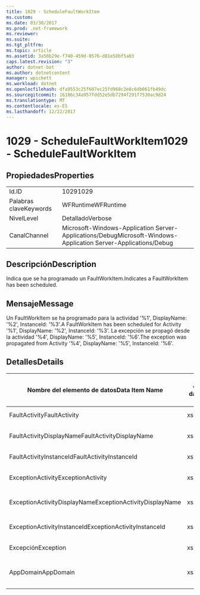 ```yaml
---
title: 1029 - ScheduleFaultWorkItem
ms.custom: 
ms.date: 03/30/2017
ms.prod: .net-framework
ms.reviewer: 
ms.suite: 
ms.tgt_pltfrm: 
ms.topic: article
ms.assetid: 3a56b29e-f740-459d-8576-d81e58bf5a03
caps.latest.revision: "3"
author: dotnet-bot
ms.author: dotnetcontent
manager: wpickett
ms.workload: dotnet
ms.openlocfilehash: dfa9553c25f607ec25fd968c2e8c6db061fb49dc
ms.sourcegitcommit: 16186c34a957fdd52e5db7294f291f7530ac9d24
ms.translationtype: MT
ms.contentlocale: es-ES
ms.lasthandoff: 12/22/2017
---
```

# <a name="1029---schedulefaultworkitem"></a><span data-ttu-id="11a54-102">1029 - ScheduleFaultWorkItem</span><span class="sxs-lookup"><span data-stu-id="11a54-102">1029 - ScheduleFaultWorkItem</span></span>
## <a name="properties"></a><span data-ttu-id="11a54-103">Propiedades</span><span class="sxs-lookup"><span data-stu-id="11a54-103">Properties</span></span>  
  
|||  
|-|-|  
|<span data-ttu-id="11a54-104">Id.</span><span class="sxs-lookup"><span data-stu-id="11a54-104">ID</span></span>|<span data-ttu-id="11a54-105">1029</span><span class="sxs-lookup"><span data-stu-id="11a54-105">1029</span></span>|  
|<span data-ttu-id="11a54-106">Palabras clave</span><span class="sxs-lookup"><span data-stu-id="11a54-106">Keywords</span></span>|<span data-ttu-id="11a54-107">WFRuntime</span><span class="sxs-lookup"><span data-stu-id="11a54-107">WFRuntime</span></span>|  
|<span data-ttu-id="11a54-108">Nivel</span><span class="sxs-lookup"><span data-stu-id="11a54-108">Level</span></span>|<span data-ttu-id="11a54-109">Detallado</span><span class="sxs-lookup"><span data-stu-id="11a54-109">Verbose</span></span>|  
|<span data-ttu-id="11a54-110">Canal</span><span class="sxs-lookup"><span data-stu-id="11a54-110">Channel</span></span>|<span data-ttu-id="11a54-111">Microsoft-Windows-Application Server-Applications/Debug</span><span class="sxs-lookup"><span data-stu-id="11a54-111">Microsoft-Windows-Application Server-Applications/Debug</span></span>|  
  
## <a name="description"></a><span data-ttu-id="11a54-112">Descripción</span><span class="sxs-lookup"><span data-stu-id="11a54-112">Description</span></span>  
 <span data-ttu-id="11a54-113">Indica que se ha programado un FaultWorkItem.</span><span class="sxs-lookup"><span data-stu-id="11a54-113">Indicates a FaultWorkItem has been scheduled.</span></span>  
  
## <a name="message"></a><span data-ttu-id="11a54-114">Mensaje</span><span class="sxs-lookup"><span data-stu-id="11a54-114">Message</span></span>  
 <span data-ttu-id="11a54-115">Un FaultWorkItem se ha programado para la actividad '%1', DisplayName: '%2', InstanceId: '%3'.</span><span class="sxs-lookup"><span data-stu-id="11a54-115">A FaultWorkItem has been scheduled for Activity '%1', DisplayName: '%2', InstanceId: '%3'.</span></span>  <span data-ttu-id="11a54-116">La excepción se propagó desde la actividad '%4', DisplayName: '%5', InstanceId: '%6'.</span><span class="sxs-lookup"><span data-stu-id="11a54-116">The exception was propagated from Activity '%4', DisplayName: '%5', InstanceId: '%6'.</span></span>  
  
## <a name="details"></a><span data-ttu-id="11a54-117">Detalles</span><span class="sxs-lookup"><span data-stu-id="11a54-117">Details</span></span>  
  
|<span data-ttu-id="11a54-118">Nombre del elemento de datos</span><span class="sxs-lookup"><span data-stu-id="11a54-118">Data Item Name</span></span>|<span data-ttu-id="11a54-119">Tipo del elemento de datos</span><span class="sxs-lookup"><span data-stu-id="11a54-119">Data Item Type</span></span>|<span data-ttu-id="11a54-120">Descripción</span><span class="sxs-lookup"><span data-stu-id="11a54-120">Description</span></span>|  
|--------------------|--------------------|-----------------|  
|<span data-ttu-id="11a54-121">FaultActivity</span><span class="sxs-lookup"><span data-stu-id="11a54-121">FaultActivity</span></span>|<span data-ttu-id="11a54-122">xs:string</span><span class="sxs-lookup"><span data-stu-id="11a54-122">xs:string</span></span>|<span data-ttu-id="11a54-123">Nombre de tipo de la actividad que generó el error.</span><span class="sxs-lookup"><span data-stu-id="11a54-123">The type name of the fault activity.</span></span>|  
|<span data-ttu-id="11a54-124">FaultActivityDisplayName</span><span class="sxs-lookup"><span data-stu-id="11a54-124">FaultActivityDisplayName</span></span>|<span data-ttu-id="11a54-125">xs:string</span><span class="sxs-lookup"><span data-stu-id="11a54-125">xs:string</span></span>|<span data-ttu-id="11a54-126">Nombre para mostrar de la actividad que generó el error.</span><span class="sxs-lookup"><span data-stu-id="11a54-126">The display name of the fault activity.</span></span>|  
|<span data-ttu-id="11a54-127">FaultActivityInstanceId</span><span class="sxs-lookup"><span data-stu-id="11a54-127">FaultActivityInstanceId</span></span>|<span data-ttu-id="11a54-128">xs:string</span><span class="sxs-lookup"><span data-stu-id="11a54-128">xs:string</span></span>|<span data-ttu-id="11a54-129">Identificador de la actividad que generó el error.</span><span class="sxs-lookup"><span data-stu-id="11a54-129">The instance id of the fault activity.</span></span>|  
|<span data-ttu-id="11a54-130">ExceptionActivity</span><span class="sxs-lookup"><span data-stu-id="11a54-130">ExceptionActivity</span></span>|<span data-ttu-id="11a54-131">xs:string</span><span class="sxs-lookup"><span data-stu-id="11a54-131">xs:string</span></span>|<span data-ttu-id="11a54-132">El nombre de tipo para mostrar de la actividad que produjo la excepción.</span><span class="sxs-lookup"><span data-stu-id="11a54-132">The type name of the activity that threw the exception.</span></span>|  
|<span data-ttu-id="11a54-133">ExceptionActivityDisplayName</span><span class="sxs-lookup"><span data-stu-id="11a54-133">ExceptionActivityDisplayName</span></span>|<span data-ttu-id="11a54-134">xs:string</span><span class="sxs-lookup"><span data-stu-id="11a54-134">xs:string</span></span>|<span data-ttu-id="11a54-135">El nombre para mostrar de la actividad que produjo la excepción.</span><span class="sxs-lookup"><span data-stu-id="11a54-135">The display name of the activity that threw the exception.</span></span>|  
|<span data-ttu-id="11a54-136">ExceptionActivityInstanceId</span><span class="sxs-lookup"><span data-stu-id="11a54-136">ExceptionActivityInstanceId</span></span>|<span data-ttu-id="11a54-137">xs:string</span><span class="sxs-lookup"><span data-stu-id="11a54-137">xs:string</span></span>|<span data-ttu-id="11a54-138">Identificador de instancia de la actividad que generó la excepción.</span><span class="sxs-lookup"><span data-stu-id="11a54-138">The instance id of the activity that threw the exception.</span></span>|  
|<span data-ttu-id="11a54-139">Excepción</span><span class="sxs-lookup"><span data-stu-id="11a54-139">Exception</span></span>|<span data-ttu-id="11a54-140">xs:string</span><span class="sxs-lookup"><span data-stu-id="11a54-140">xs:string</span></span>|<span data-ttu-id="11a54-141">Detalles de la excepción para la excepción</span><span class="sxs-lookup"><span data-stu-id="11a54-141">The exception details for the exception</span></span>|  
|<span data-ttu-id="11a54-142">AppDomain</span><span class="sxs-lookup"><span data-stu-id="11a54-142">AppDomain</span></span>|<span data-ttu-id="11a54-143">xs:string</span><span class="sxs-lookup"><span data-stu-id="11a54-143">xs:string</span></span>|<span data-ttu-id="11a54-144">La cadena devuelta por AppDomain.CurrentDomain.FriendlyName.</span><span class="sxs-lookup"><span data-stu-id="11a54-144">The string returned by AppDomain.CurrentDomain.FriendlyName.</span></span>|
